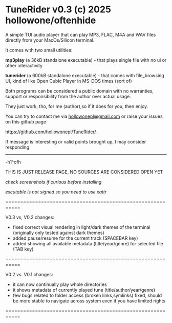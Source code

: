 TuneRider	v0.3		(c) 2025 hollowone/oftenhide 
============================================================

A simple TUI audio player that can play MP3, FLAC, M4A  and
WAV files directly from your MacOs/Silicon terminal.
 
It comes with two small utilities:

**mp3play** (a 36kB  standalone executable) - that plays single
file with no ui or other interactivity 

**tunerider** (a 600kB standalone executable) - that comes with
file_browsing UI, kind of like Open Cubic Player  in MS-DOS
times (sort of)

Both  programs  can  be  considered a public domain with no 
warranties, support or responsibility from the author  over 
actual usage.

They just work, tho, for me (author),so if it does for you,
then enjoy.

You can try to contact me via hollowonepl@gmail.com or raise
your issues on this github page 

https://github.com/hollowonepl/TuneRider/

If message is interesting or valid points brought up, I may 
consider responding.
_______
-h1^ofh

THIS IS JUST RELEASE PAGE, NO SOURCES ARE CONSIDERED OPEN YET

_check screenshots if curious before installing_

_excutable is not signed so you need to use xattr_

===========================================================

V0.3 vs, V0.2 changes:
- fixed correct visual rendering in light/dark themes of
  the terminal (originally only tested against dark themes)
- added pause/resume for the current track (SPACEBAR key)
- added showing all available metadata (title/year/genre)
  for selected file (TAB key)

===========================================================

V0.2 vs. V0.1 changes:
- it can now continually play whole directories
- it shows metadata of currently played tune 
  (title/author/year/genre)
- few bugs related to folder access (broken links,symlinks)
  fixed, should be more stable to navigate across system
  even if you have limited rights

===========================================================
